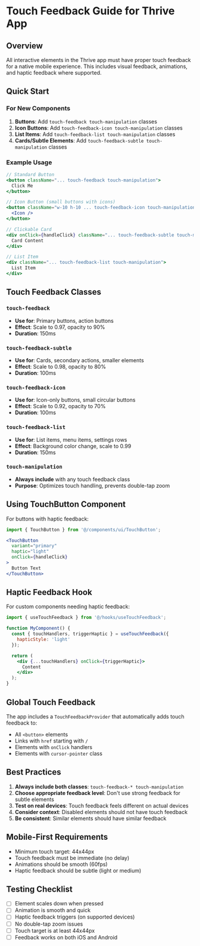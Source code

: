 # Touch Feedback Guide for Thrive App

## Overview
All interactive elements in the Thrive app must have proper touch feedback for a native mobile experience. This includes visual feedback, animations, and haptic feedback where supported.

## Quick Start

### For New Components
1. **Buttons**: Add `touch-feedback touch-manipulation` classes
2. **Icon Buttons**: Add `touch-feedback-icon touch-manipulation` classes
3. **List Items**: Add `touch-feedback-list touch-manipulation` classes
4. **Cards/Subtle Elements**: Add `touch-feedback-subtle touch-manipulation` classes

### Example Usage

```jsx
// Standard Button
<button className="... touch-feedback touch-manipulation">
  Click Me
</button>

// Icon Button (small buttons with icons)
<button className="w-10 h-10 ... touch-feedback-icon touch-manipulation">
  <Icon />
</button>

// Clickable Card
<div onClick={handleClick} className="... touch-feedback-subtle touch-manipulation">
  Card Content
</div>

// List Item
<div className="... touch-feedback-list touch-manipulation">
  List Item
</div>
```

## Touch Feedback Classes

### `touch-feedback`
- **Use for**: Primary buttons, action buttons
- **Effect**: Scale to 0.97, opacity to 90%
- **Duration**: 150ms

### `touch-feedback-subtle`
- **Use for**: Cards, secondary actions, smaller elements
- **Effect**: Scale to 0.98, opacity to 80%
- **Duration**: 100ms

### `touch-feedback-icon`
- **Use for**: Icon-only buttons, small circular buttons
- **Effect**: Scale to 0.92, opacity to 70%
- **Duration**: 100ms

### `touch-feedback-list`
- **Use for**: List items, menu items, settings rows
- **Effect**: Background color change, scale to 0.99
- **Duration**: 150ms

### `touch-manipulation`
- **Always include** with any touch feedback class
- **Purpose**: Optimizes touch handling, prevents double-tap zoom

## Using TouchButton Component

For buttons with haptic feedback:

```jsx
import { TouchButton } from '@/components/ui/TouchButton';

<TouchButton 
  variant="primary" 
  haptic="light"
  onClick={handleClick}
>
  Button Text
</TouchButton>
```

## Haptic Feedback Hook

For custom components needing haptic feedback:

```jsx
import { useTouchFeedback } from '@/hooks/useTouchFeedback';

function MyComponent() {
  const { touchHandlers, triggerHaptic } = useTouchFeedback({ 
    hapticStyle: 'light' 
  });

  return (
    <div {...touchHandlers} onClick={triggerHaptic}>
      Content
    </div>
  );
}
```

## Global Touch Feedback

The app includes a `TouchFeedbackProvider` that automatically adds touch feedback to:
- All `<button>` elements
- Links with `href` starting with `/`
- Elements with `onClick` handlers
- Elements with `cursor-pointer` class

## Best Practices

1. **Always include both classes**: `touch-feedback-* touch-manipulation`
2. **Choose appropriate feedback level**: Don't use strong feedback for subtle elements
3. **Test on real devices**: Touch feedback feels different on actual devices
4. **Consider context**: Disabled elements should not have touch feedback
5. **Be consistent**: Similar elements should have similar feedback

## Mobile-First Requirements

- Minimum touch target: 44x44px
- Touch feedback must be immediate (no delay)
- Animations should be smooth (60fps)
- Haptic feedback should be subtle (light or medium)

## Testing Checklist

- [ ] Element scales down when pressed
- [ ] Animation is smooth and quick
- [ ] Haptic feedback triggers (on supported devices)
- [ ] No double-tap zoom issues
- [ ] Touch target is at least 44x44px
- [ ] Feedback works on both iOS and Android